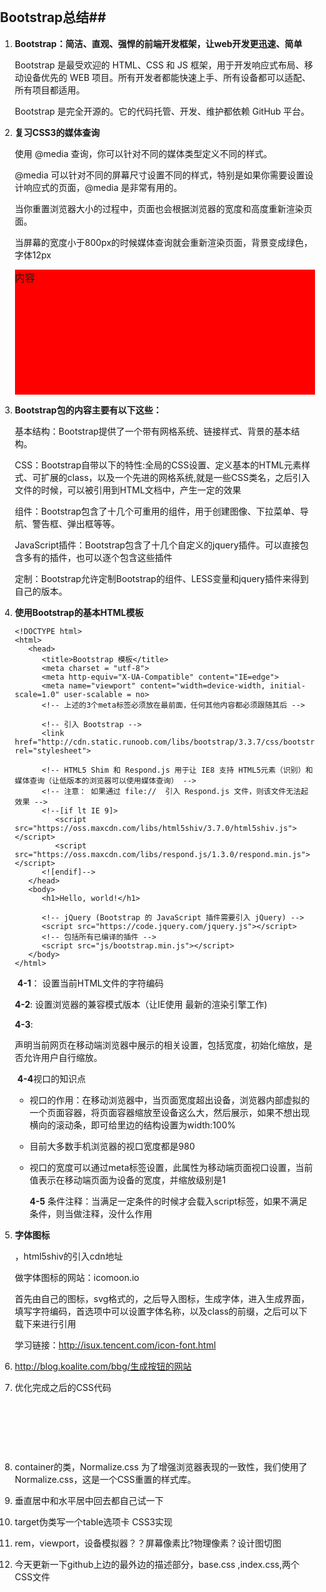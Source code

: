 ## Bootstrap总结##

1. **Bootstrap：简洁、直观、强悍的前端开发框架，让web开发更迅速、简单** 

   Bootstrap 是最受欢迎的 HTML、CSS 和 JS 框架，用于开发响应式布局、移动设备优先的 WEB 项目。所有开发者都能快速上手、所有设备都可以适配、所有项目都适用。

   Bootstrap 是完全开源的。它的代码托管、开发、维护都依赖 GitHub 平台。

2. **复习CSS3的媒体查询** 

   使用 @media 查询，你可以针对不同的媒体类型定义不同的样式。

   @media 可以针对不同的屏幕尺寸设置不同的样式，特别是如果你需要设置设计响应式的页面，@media 是非常有用的。

   当你重置浏览器大小的过程中，页面也会根据浏览器的宽度和高度重新渲染页面。

   当屏幕的宽度小于800px的时候媒体查询就会重新渲染页面，背景变成绿色，字体12px

   	<style>
   		html,body{
   			margin:0;
   			padding:0;
   		}
   		#wrap{
   			height:200px;
   			font-size:16px;
   			background:red;
   		}
   		@media (max-width:800px){
   			#wrap{
   					height:100px;
   					font-size:12px;
   					background:green;
   				}
   		}
   	</style>
   	</head>
   	<body>
   		<div id = "wrap">内容</div>
   	</body>
   	</html>

3. **Bootstrap包的内容主要有以下这些：**

   基本结构：Bootstrap提供了一个带有网格系统、链接样式、背景的基本结构。

   CSS：Bootstrap自带以下的特性:全局的CSS设置、定义基本的HTML元素样式、可扩展的class，以及一个先进的网格系统,就是一些CSS类名，之后引入文件的时候，可以被引用到HTML文档中，产生一定的效果

   组件：Bootstrap包含了十几个可重用的组件，用于创建图像、下拉菜单、导航、警告框、弹出框等等。

   JavaScript插件：Bootstrap包含了十几个自定义的jquery插件。可以直接包含多有的插件，也可以逐个包含这些插件

   定制：Bootstrap允许定制Bootstrap的组件、LESS变量和jquery插件来得到自己的版本。

4. **使用Bootstrap的基本HTML模板** 

   ```
   <!DOCTYPE html>
   <html>
      <head>
         <title>Bootstrap 模板</title>
         <meta charset = "utf-8">
         <meta http-equiv="X-UA-Compatible" content="IE=edge">
         <meta name="viewport" content="width=device-width, initial-scale=1.0" user-scalable = no>
         <!-- 上述的3个meta标签必须放在最前面，任何其他内容都必须跟随其后 -->

         <!-- 引入 Bootstrap -->
         <link href="http://cdn.static.runoob.com/libs/bootstrap/3.3.7/css/bootstrap.min.css" rel="stylesheet">

         <!-- HTML5 Shim 和 Respond.js 用于让 IE8 支持 HTML5元素（识别）和媒体查询（让低版本的浏览器可以使用媒体查询） -->
         <!-- 注意： 如果通过 file://  引入 Respond.js 文件，则该文件无法起效果 -->
         <!--[if lt IE 9]>
            <script src="https://oss.maxcdn.com/libs/html5shiv/3.7.0/html5shiv.js"></script>
            <script src="https://oss.maxcdn.com/libs/respond.js/1.3.0/respond.min.js"></script>
         <![endif]-->
      </head>
      <body>
         <h1>Hello, world!</h1>

         <!-- jQuery (Bootstrap 的 JavaScript 插件需要引入 jQuery) -->
         <script src="https://code.jquery.com/jquery.js"></script>
         <!-- 包括所有已编译的插件 -->
         <script src="js/bootstrap.min.js"></script>
      </body>
   </html>
   ```

   ​	**4-1**<meta charset = "utf-8">： 设置当前HTML文件的字符编码

   ​	**4-2**<meta http-equiv="X-UA-Compatible" content="IE=edge">: 设置浏览器的兼容模式版本（让IE使用	最新的渲染引擎工作)

   ​	**4-3**<meta name="viewport" content="width=device-width, initial-scale=1.0" user-scalable = no>:

   声明当前网页在移动端浏览器中展示的相关设置，包括宽度，初始化缩放，是否允许用户自行缩放。

   ​	**4-4**视口的知识点

   - 视口的作用：在移动浏览器中，当页面宽度超出设备，浏览器内部虚拟的一个页面容器，将页面容器缩放至设备这么大，然后展示，如果不想出现横向的滚动条，即可给里边的结构设置为width:100%

   - 目前大多数手机浏览器的视口宽度都是980

   - 视口的宽度可以通过meta标签设置，此属性为移动端页面视口设置，当前值表示在移动端页面为设备的宽度，并缩放级别是1

     **4-5** 条件注释：当满足一定条件的时候才会载入script标签，如果不满足条件，则当做注释，没什么作用

5. **字体图标** 

   <script src="//cdn.bootcss.com/html5shiv/3.7/html5shiv.min.js"></script>，html5shiv的引入cdn地址

   做字体图标的网站：icomoon.io

   首先由自己的图标，svg格式的，之后导入图标，生成字体，进入生成界面，填写字符编码，首选项中可以设置字体名称，以及class的前缀，之后可以下载下来进行引用

   学习链接：http://isux.tencent.com/icon-font.html

6. http://blog.koalite.com/bbg/生成按钮的网站

7. 优化完成之后的CSS代码

   ​

   ​

   ​



1. container的类，Normalize.css 为了增强浏览器表现的一致性，我们使用了Normalize.css，这是一个CSS重置的样式库。

2. 垂直居中和水平居中回去都自己试一下

3. target伪类写一个table选项卡    CSS3实现

4. rem，viewport，设备模拟器？？屏幕像素比?物理像素？设计图切图

5. 今天更新一下github上边的最外边的描述部分，base.css ,index.css,两个CSS文件

   ​

